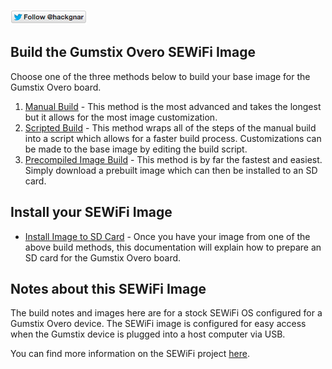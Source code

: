 [![Follow Hackgnar](../static/twitter_hackgnar.png)](https://twitter.com/hackgnar)

## Build the Gumstix Overo SEWiFi Image
Choose one of the three methods below to build your base image for the Gumstix Overo board.

1. [Manual Build](build_manually.md) - This method is the most advanced and takes the longest but it allows for the most image customization.
2. [Scripted Build](build_scripted.md) - This method wraps all of the steps of the manual build into a script which allows for a faster build process.  Customizations can be made to the base image by editing the build script.
3. [Precompiled Image Build](build_precompiled_image.md) - This method is by far the fastest and easiest.  Simply download a prebuilt image which can then be installed to an SD card.

## Install your SEWiFi Image
* [Install Image to SD Card](install_image.md) - Once you have your image from one of the above build methods, this documentation will explain how to prepare an SD card for the Gumstix Overo board.

## Notes about this SEWiFi Image
The build notes and images here are for a stock SEWiFi OS configured for a Gumstix Overo device.  The SEWiFi image is configured for easy access when the Gumstix device is plugged into a host computer via USB.

You can find more information on the SEWiFi project [here](https://github.com/hackgnar/sewifi).
